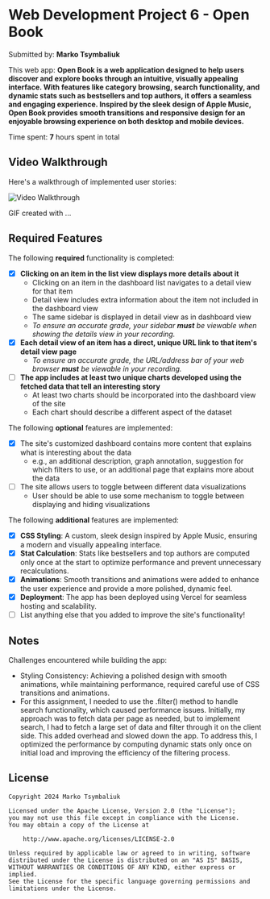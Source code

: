 # Web Development Project 6 - Open Book

Submitted by: **Marko Tsymbaliuk**

This web app: **Open Book is a web application designed to help users discover and explore books through an intuitive, visually appealing interface. With features like category browsing, search functionality, and dynamic stats such as bestsellers and top authors, it offers a seamless and engaging experience. Inspired by the sleek design of Apple Music, Open Book provides smooth transitions and responsive design for an enjoyable browsing experience on both desktop and mobile devices.**

Time spent: **7** hours spent in total

## Video Walkthrough

Here's a walkthrough of implemented user stories:

![Video Walkthrough](<docs/Untitled%20design%20(10).gif>)

<!-- Replace this with whatever GIF tool you used! -->

GIF created with ...

<!-- Recommended tools:
[Kap](https://getkap.co/) for macOS
[ScreenToGif](https://www.screentogif.com/) for Windows
[peek](https://github.com/phw/peek) for Linux. -->

## Required Features

The following **required** functionality is completed:

- [x] **Clicking on an item in the list view displays more details about it**
  - Clicking on an item in the dashboard list navigates to a detail view for that item
  - Detail view includes extra information about the item not included in the dashboard view
  - The same sidebar is displayed in detail view as in dashboard view
  - _To ensure an accurate grade, your sidebar **must** be viewable when showing the details view in your recording._
- [x] **Each detail view of an item has a direct, unique URL link to that item's detail view page**
  - _To ensure an accurate grade, the URL/address bar of your web browser **must** be viewable in your recording._
- [ ] **The app includes at least two unique charts developed using the fetched data that tell an interesting story**
  - At least two charts should be incorporated into the dashboard view of the site
  - Each chart should describe a different aspect of the dataset

The following **optional** features are implemented:

- [x] The site's customized dashboard contains more content that explains what is interesting about the data
  - e.g., an additional description, graph annotation, suggestion for which filters to use, or an additional page that explains more about the data
- [ ] The site allows users to toggle between different data visualizations
  - User should be able to use some mechanism to toggle between displaying and hiding visualizations

The following **additional** features are implemented:

- [x] **CSS Styling**: A custom, sleek design inspired by Apple Music, ensuring a modern and visually appealing interface.
- [x] **Stat Calculation**: Stats like bestsellers and top authors are computed only once at the start to optimize performance and prevent unnecessary recalculations.
- [x] **Animations**: Smooth transitions and animations were added to enhance the user experience and provide a more polished, dynamic feel.
- [x] **Deployment**: The app has been deployed using Vercel for seamless hosting and scalability.
- [ ] List anything else that you added to improve the site's functionality!

## Notes

Challenges encountered while building the app:

- Styling Consistency: Achieving a polished design with smooth animations, while maintaining performance, required careful use of CSS transitions and animations.
- For this assignment, I needed to use the .filter() method to handle search functionality, which caused performance issues. Initially, my approach was to fetch data per page as needed, but to implement search, I had to fetch a large set of data and filter through it on the client side. This added overhead and slowed down the app. To address this, I optimized the performance by computing dynamic stats only once on initial load and improving the efficiency of the filtering process.

## License

    Copyright 2024 Marko Tsymbaliuk

    Licensed under the Apache License, Version 2.0 (the "License");
    you may not use this file except in compliance with the License.
    You may obtain a copy of the License at

        http://www.apache.org/licenses/LICENSE-2.0

    Unless required by applicable law or agreed to in writing, software
    distributed under the License is distributed on an "AS IS" BASIS,
    WITHOUT WARRANTIES OR CONDITIONS OF ANY KIND, either express or implied.
    See the License for the specific language governing permissions and
    limitations under the License.
